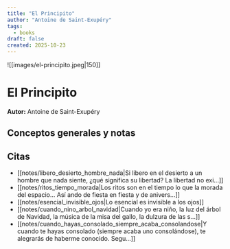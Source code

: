 ```yaml
---
title: "El Principito"
author: "Antoine de Saint-Exupéry"
tags:
  - books
draft: false
created: 2025-10-23
---
```


![[images/el-principito.jpeg|150]]

# El Principito

**Autor:** Antoine de Saint-Exupéry


## Conceptos generales y notas



## Citas
- [[notes/libero_desierto_hombre_nada|Si libero en el desierto a un hombre que nada siente, ¿qué significa su libertad? La libertad no exi...]]
- [[notes/ritos_tiempo_morada|Los ritos son en el tiempo lo que la morada del espacio... Así ando de fiesta en fiesta y de anivers...]]
- [[notes/esencial_invisible_ojos|Lo esencial es invisible a los ojos]]
- [[notes/cuando_nino_arbol_navidad|Cuando yo era niño, la luz del árbol de Navidad, la música de la misa del gallo, la dulzura de las s...]]
- [[notes/cuando_hayas_consolado_siempre_acaba_consolandose|Y cuando te hayas consolado (siempre acaba uno consolándose), te alegrarás de haberme conocido. Segu...]]
